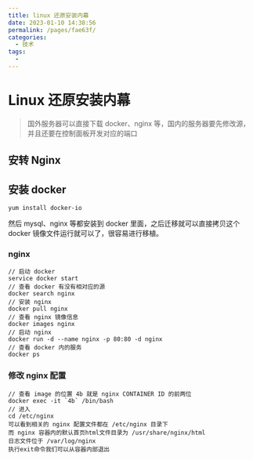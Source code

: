 ```yaml
---
title: linux 还原安装内幕
date: 2023-01-10 14:38:56
permalink: /pages/fae63f/
categories:
  - 技术
tags:
  - 
---
```


# Linux 还原安装内幕

> 国外服务器可以直接下载 docker、nginx 等，国内的服务器要先修改源，并且还要在控制面板开发对应的端口

## 安转 Nginx

## 安装 docker

```
yum install docker-io
```

然后 mysql、nginx 等都安装到 docker 里面，之后迁移就可以直接拷贝这个 docker 镜像文件运行就可以了，很容易进行移植。

### nginx

```
// 启动 docker
service docker start
// 查看 docker 有没有相对应的源
docker search nginx
// 安装 nginx
docker pull nginx
// 查看 nginx 镜像信息
docker images nginx
// 启动 nginx
docker run -d --name nginx -p 80:80 -d nginx
// 查看 docker 内的服务
docker ps
```

### 修改 nginx 配置

```
// 查看 image 的位置 4b 就是 nginx CONTAINER ID 的前两位
docker exec -it `4b` /bin/bash
// 进入
cd /etc/nginx
可以看到相关的 nginx 配置文件都在 /etc/nginx 目录下
而 nginx 容器内的默认首页html文件目录为 /usr/share/nginx/html
日志文件位于 /var/log/nginx
执行exit命令我们可以从容器内部退出
```